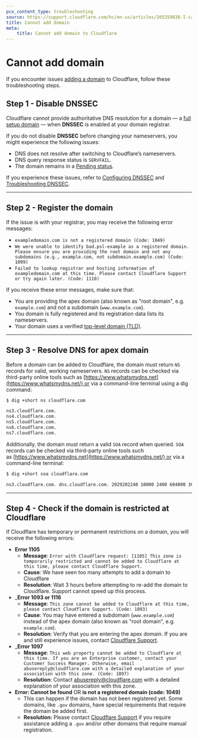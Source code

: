 ```yaml
---
pcx_content_type: troubleshooting
source: https://support.cloudflare.com/hc/en-us/articles/205359838-I-cannot-add-my-domain-to-Cloudflare
title: Cannot add domain
meta: 
    title: Cannot add domain to Cloudflare
---
```


# Cannot add domain

If you encounter issues [adding a domain](/fundamentals/setup/account-setup/add-site/) to Cloudflare, follow these troubleshooting steps.

## Step 1 - Disable DNSSEC

Cloudflare cannot provide authoritative DNS resolution for a domain — a [full setup domain](/dns/zone-setups/full-setup/) — when **DNSSEC** is enabled at your domain registrar.

If you do not disable **DNSSEC** before changing your nameservers, you might experience the following issues:

-   DNS does not resolve after switching to Cloudflare’s nameservers.
-   DNS query response status is `SERVFAIL`.
-   The domain remains in a [Pending status](/dns/zone-setups/reference/domain-status/).

If you experience these issues, refer to [Configuring DNSSEC](/dns/dnssec) and [Troubleshooting DNSSEC](/dns/dnssec/troubleshooting/).

___

## Step 2 - Register the domain

If the issue is with your registrar, you may receive the following error messages:

-   `exampledomain.com is not a registered domain (Code: 1049)`
-   `We were unable to identify bad.psl-example as a registered domain. Please ensure you are providing the root domain and not any subdomains (e.g., example.com, not subdomain.example.com) (Code: 1099)`
-   `Failed to lookup registrar and hosting information of exampledomain.com at this time. Please contact Cloudflare Support or try again later. (Code: 1110)`

If you receive these error messages, make sure that:

-   You are providing the apex domain (also known as "root domain", e.g. `example.com`) and not a subdomain (`www.example.com`).
-   You domain is fully registered and its registration data lists its nameservers.
-   Your domain uses a verified [top-level domain (TLD)](https://publicsuffix.org/list/).

___

## Step 3 - Resolve DNS for apex domain

Before a domain can be added to Cloudflare, the domain must return `NS` records for valid, working nameservers. `NS` records can be checked via third-party online tools such as [https://www.whatsmydns.net](https://www.whatsmydns.net/) or via a command-line terminal using a dig command:

```sh
$ dig +short ns cloudflare.com

ns3.cloudflare.com.
ns4.cloudflare.com.
ns5.cloudflare.com.
ns6.cloudflare.com.
ns7.cloudflare.com.
```

Additionally, the domain must return a valid `SOA` record when queried. `SOA` records can be checked via third-party online tools such as [https://www.whatsmydns.net](https://www.whatsmydns.net/) or via a command-line terminal:

```sh
$ dig +short soa cloudflare.com

ns3.cloudflare.com. dns.cloudflare.com. 2029202248 10000 2400 604800 300
```

___

## Step 4 - Check if the domain is restricted at Cloudflare

If Cloudflare has temporary or permanent restrictions on a domain, you will receive the following errors:

-   **Error 1105**
    -   **Message**: `Error with Cloudflare request: [1105] This zone is temporarily restricted and cannot be added to Cloudflare at this time, please contact Cloudflare Support.`
    -   **Cause**: We have seen too many attempts to add a domain to Cloudflare
    -   **Resolution**: Wait 3 hours before attempting to re-add the domain to Cloudflare. Support cannot speed up this process.
-   _**Error 1093 or 1116**
    -   **Message**: `This zone cannot be added to Cloudflare at this time, please contact Cloudflare Support. (Code: 1093)`
    -   **Cause**: You may have entered a subdomain (`www.example.com`) instead of the apex domain (also known as "root domain", e.g. `example.com`).
    -   **Resolution**: Verify that you are entering the apex domain. If you are and still experience issues, contact [Cloudflare Support](/support/contacting-cloudflare-support/).
-   _**Error 1097**
    -   **Message**: `This web property cannot be added to Cloudflare at this time. If you are an Enterprise customer, contact your Customer Success Manager. Otherwise, email abusereply@cloudflare.com with a detailed explanation of your association with this zone. (Code: 1097)`
    -   **Resolution**: Contact abusereply@cloudflare.com with a detailed explanation of your association with this zone.
-   **Error: Cannot be found** OR **<your domain> is not a registered domain (code: 1049)**
    -   This can happen if the domain has not been registered yet. Some domains, like `.gov` domains, have special requirements that require the domain be added first.
    -   **Resolution:** Please contact [Cloudflare Support](/support/contacting-cloudflare-support/) if you require assistance adding a `.gov` and/or other domains that require manual registration.

